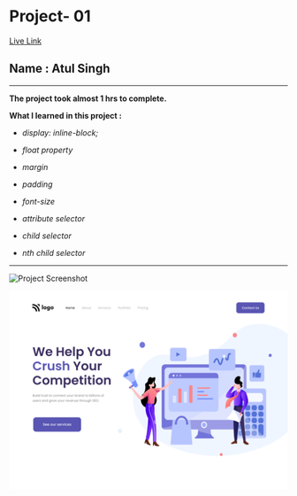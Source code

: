 # Project- 01


[Live Link](https://20th-nov-fsjs-batch-2-project-01.netlify.app/)

## Name : Atul Singh

---

**The project took almost 1 hrs to complete.**

**What I learned in this project :**

- _display: inline-block;_

- _float property_

- _margin_

- _padding_

- _font-size_

- _attribute selector_

- _child selector_

- _nth child selector_

---

![Project Screenshot](https://img.shields.io/badge/LiveClass-Project--1-blue)

![LCO](./output.png)
